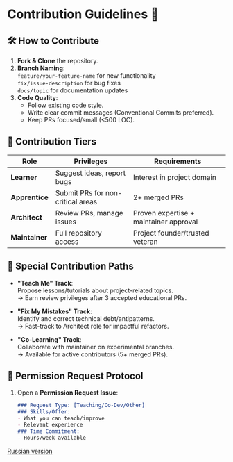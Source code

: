 # Contribution Guidelines 🌟

## 🛠️ How to Contribute
1. **Fork & Clone** the repository.
2. **Branch Naming**:  
   `feature/your-feature-name` for new functionality  
   `fix/issue-description` for bug fixes  
   `docs/topic` for documentation updates
3. **Code Quality**:
   - Follow existing code style.
   - Write clear commit messages (Conventional Commits preferred).
   - Keep PRs focused/small (<500 LOC).

## 🎯 Contribution Tiers
| Role               | Privileges                          | Requirements                      |
|--------------------|-------------------------------------|-----------------------------------|
| **Learner**        | Suggest ideas, report bugs          | Interest in project domain       |
| **Apprentice**     | Submit PRs for non-critical areas   | 2+ merged PRs                    |
| **Architect**      | Review PRs, manage issues           | Proven expertise + maintainer approval |
| **Maintainer**     | Full repository access              | Project founder/trusted veteran  |

## 🌱 Special Contribution Paths
- **"Teach Me" Track**:  
  Propose lessons/tutorials about project-related topics.  
  → Earn review privileges after 3 accepted educational PRs.

- **"Fix My Mistakes" Track**:  
  Identify and correct technical debt/antipatterns.  
  → Fast-track to Architect role for impactful refactors.

- **"Co-Learning" Track**:  
  Collaborate with maintainer on experimental branches.  
  → Available for active contributors (5+ merged PRs).

## 🔐 Permission Request Protocol
1. Open a **Permission Request Issue**:
   ```markdown
   ### Request Type: [Teaching/Co-Dev/Other]
   ### Skills/Offer:
   - What you can teach/improve
   - Relevant experience
   ### Time Commitment: 
   - Hours/week available

[Russian version](./CONTRIBUTINGru.md)
